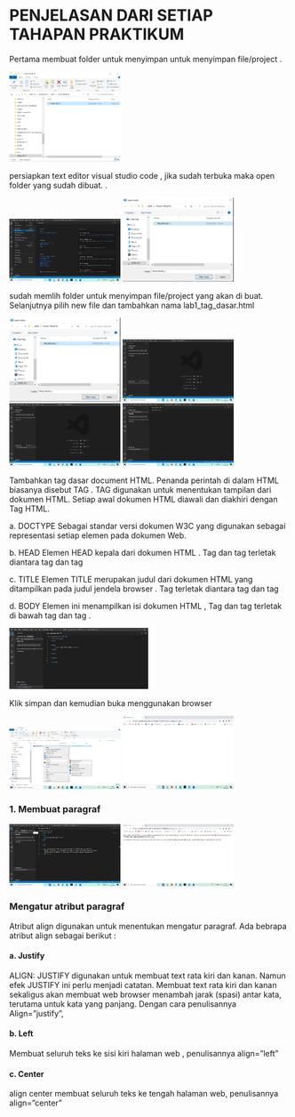 <!DOCTYPE html>
<html>

<head>

</head>

<body>

</body>

</html>
<h1>PENJELASAN DARI SETIAP TAHAPAN PRAKTIKUM</h1>
<p>Pertama membuat folder untuk menyimpan untuk menyimpan file/project .</p>
<img src="1.png"width="200">
<p>persiapkan text editor visual studio code , jika sudah terbuka maka open folder yang sudah dibuat.
.</p>
<img src="2.png" width="200"> <img src="3.png" width="200">
<p>sudah memlih folder untuk menyimpan file/project yang akan di buat.
Selanjutnya pilih new file dan tambahkan nama lab1_tag_dasar.html</p> 
<img src="3.png" width="200"> <img src="4.png" width="200"><img src="5.png" width="200"> <img src="6.png" width="200">
<P>Tambahkan tag dasar  document HTML. Penanda perintah di dalam HTML biasanya disebut TAG . TAG digunakan untuk menentukan tampilan dari dokumen HTML. Setiap awal dokumen HTML diawali dan diakhiri dengan Tag HTML. 
<p>a.	DOCTYPE
Sebagai standar versi dokumen W3C yang digunakan sebagai representasi setiap elemen pada dokumen Web.</p>
<p>b.	HEAD 
Elemen HEAD kepala dari dokumen HTML . Tag <head> dan tag </head> terletak diantara tag <html> dan tag </html></p>
<p>c.	TITLE 
Elemen TITLE merupakan judul dari dokumen HTML yang ditampilkan pada judul jendela browser . Tag <title> dan tag </title> terletak diantara tag <head> dan tag </head> </p>
<p>d.	BODY 
Elemen ini menampilkan isi dokumen HTML , Tag <body> dan tag </body> terletak di bawah tag <head> dan tag </head>. </P>
<img src="7.png" width="250">
<p>Klik simpan dan kemudian buka menggunakan browser </p>
<img src="8.png" width="200"> <img src="9.png" width="200">
<h3>1.	Membuat paragraf</h3>
<img src="10.png" width="200"> <img src="11.png" width="200">
<h3>Mengatur atribut paragraf</h3> 
<p>Atribut align digunakan untuk menentukan mengatur paragraf. Ada bebrapa atribut align sebagai berikut : </p>

<h4>a.	Justify </h4>
<p>ALIGN: JUSTIFY digunakan untuk membuat text rata kiri dan kanan. Namun efek JUSTIFY ini perlu menjadi catatan. Membuat text rata kiri dan kanan sekaligus akan membuat web browser menambah jarak (spasi) antar kata, terutama untuk kata yang panjang. Dengan cara penulisannya Align=”justify”,</p>

<h4>b.	Left </h4>
<p>Membuat seluruh teks ke sisi kiri halaman web , penulisannya align=”left”</p>

<h4>c.	Center </h4>
<p>align center  membuat seluruh teks ke tengah halaman web, penulisannya align=”center”</p>


